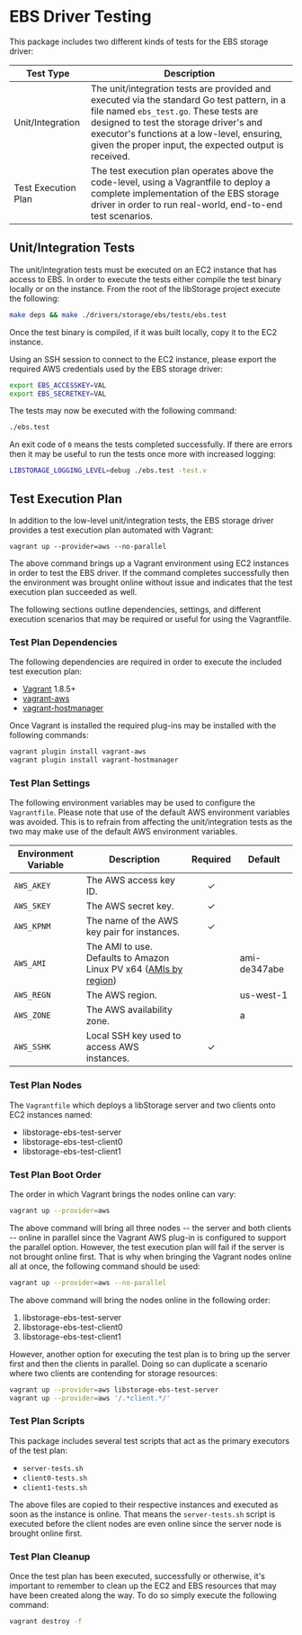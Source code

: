# EBS Driver Testing
This package includes two different kinds of tests for the EBS storage driver:

Test Type | Description
----------|------------
Unit/Integration | The unit/integration tests are provided and executed via the standard Go test pattern, in a file named `ebs_test.go`. These tests are designed to test the storage driver's and executor's functions at a low-level, ensuring, given the proper input, the expected output is received.
Test Execution Plan | The test execution plan operates above the code-level, using a Vagrantfile to deploy a complete implementation of the EBS storage driver in order to run real-world, end-to-end test scenarios.

## Unit/Integration Tests
The unit/integration tests must be executed on an EC2 instance that has access
to EBS. In order to execute the tests either compile the test binary locally or
on the instance. From the root of the libStorage project execute the following:

```bash
make deps && make ./drivers/storage/ebs/tests/ebs.test
```

Once the test binary is compiled, if it was built locally, copy it to the EC2
instance.

Using an SSH session to connect to the EC2 instance, please export the required
AWS credentials used by the EBS storage driver:

```bash
export EBS_ACCESSKEY=VAL
export EBS_SECRETKEY=VAL
```

The tests may now be executed with the following command:

```bash
./ebs.test
```

An exit code of `0` means the tests completed successfully. If there are errors
then it may be useful to run the tests once more with increased logging:

```bash
LIBSTORAGE_LOGGING_LEVEL=debug ./ebs.test -test.v
```

## Test Execution Plan
In addition to the low-level unit/integration tests, the EBS storage driver
provides a test execution plan automated with Vagrant:

```
vagrant up --provider=aws --no-parallel
```

The above command brings up a Vagrant environment using EC2 instances in order
to test the EBS driver. If the command completes successfully then the
environment was brought online without issue and indicates that the test
execution plan succeeded as well.

The following sections outline dependencies, settings, and different execution
scenarios that may be required or useful for using the Vagrantfile.

### Test Plan Dependencies
The following dependencies are required in order to execute the included test
execution plan:

  * [Vagrant](https://www.vagrantup.com/) 1.8.5+
  * [vagrant-aws](https://github.com/mitchellh/vagrant-aws)
  * [vagrant-hostmanager](https://github.com/devopsgroup-io/vagrant-hostmanager)

Once Vagrant is installed the required plug-ins may be installed with the
following commands:

```bash
vagrant plugin install vagrant-aws
vagrant plugin install vagrant-hostmanager
```

### Test Plan Settings
The following environment variables may be used to configure the `Vagrantfile`.
Please note that use of the default AWS environment variables was avoided. This
is to refrain from affecting the unit/integration tests as the two may make
use of the default AWS environment variables.

Environment Variable | Description | Required | Default
---------------------|-------------|:--------:|--------
`AWS_AKEY`           | The AWS access key ID. | ✓ |
`AWS_SKEY`           | The AWS secret key. | ✓ |
`AWS_KPNM`           | The name of the AWS key pair for instances. | ✓ |
`AWS_AMI`            | The AMI to use. Defaults to Amazon Linux PV x64 ([AMIs by region](https://aws.amazon.com/amazon-linux-ami/)) | | ami-de347abe
`AWS_REGN`           | The AWS region. | | us-west-1
`AWS_ZONE`           | The AWS availability zone. | | a
`AWS_SSHK`           | Local SSH key used to access AWS instances. | ✓ |

### Test Plan Nodes
The `Vagrantfile` which deploys a libStorage server and two clients onto EC2
instances named:

  * libstorage-ebs-test-server
  * libstorage-ebs-test-client0
  * libstorage-ebs-test-client1

### Test Plan Boot Order
The order in which Vagrant brings the nodes online can vary:

```bash
vagrant up --provider=aws
```

The above command will bring all three nodes -- the server and both clients --
online in parallel since the Vagrant AWS plug-in is configured to support
the parallel option. However, the test execution plan will fail if the server
is not brought online first. That is why when bringing the Vagrant nodes online
all at once, the following command should be used:

```bash
vagrant up --provider=aws --no-parallel
```

The above command will bring the nodes online in the following order:

  1. libstorage-ebs-test-server
  2. libstorage-ebs-test-client0
  3. libstorage-ebs-test-client1

However, another option for executing the test plan is to bring up the server
first and then the clients in parallel. Doing so can duplicate a scenario
where two clients are contending for storage resources:

```bash
vagrant up --provider=aws libstorage-ebs-test-server
vagrant up --provider=aws '/.*client.*/'
```

### Test Plan Scripts
This package includes several test scripts that act as the primary executors
of the test plan:

  * `server-tests.sh`
  * `client0-tests.sh`
  * `client1-tests.sh`

The above files are copied to their respective instances and executed
as soon as the instance is online. That means the `server-tests.sh` script is
executed before the client nodes are even online since the server node is
brought online first.

### Test Plan Cleanup
Once the test plan has been executed, successfully or otherwise, it's important
to remember to clean up the EC2 and EBS resources that may have been created
along the way. To do so simply execute the following command:

```bash
vagrant destroy -f
```
